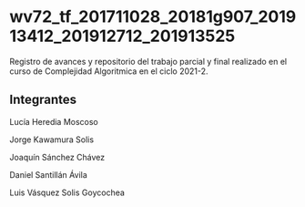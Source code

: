 # wv72_tf_201711028_20181g907_201913412_201912712_201913525
Registro de avances y repositorio del trabajo parcial y final realizado en el curso de Complejidad Algoritmica en el ciclo 2021-2.

## Integrantes

Lucía Heredia Moscoso

Jorge Kawamura Solis

Joaquín Sánchez Chávez

Daniel Santillán Ávila

Luis Vásquez Solis Goycochea
